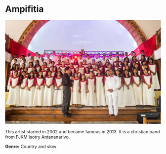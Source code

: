 # Ampifitia

![Ampifitia](ampifitia.JPG)

This artist started in 2002 and became famous in 2013. It is a christian band from FJKM Isotry Antananarivo.

**Genre:** Country and slow

